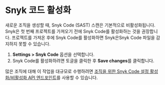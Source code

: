 # Snyk 코드 활성화

새로운 조직을 생성할 때, Snyk Code (SAST) 스캔은 기본적으로 비활성화됩니다. Snyk은 첫 번째 프로젝트를 가져오기 전에 Snyk Code를 활성화하는 것을 권장합니다. 프로젝트를 가져온 후에 Snyk Code를 활성화하면 Snyk은Snyk Code 파일을 감지하지 못할 수 있습니다.

1. **Settings > Snyk Code** 옵션을 선택합니다.
2. Snyk Code를 활성화하려면 토글을 클릭한 후 **Save changes**를 클릭합니다.

많은 조직에 대해 이 작업을 대규모로 수행하려면 [조직을 위한 Snyk Code 설정 활성화/비활성화 API 엔드포인트](../../../../snyk-api/reference/sastsettings.md#orgs-org_id-settings-sast)를 사용할 수 있습니다.
